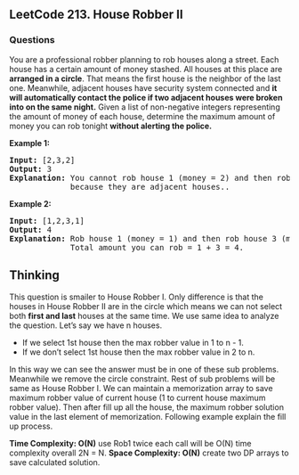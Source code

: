 <h2>LeetCode 213. House Robber II</h2>
<h3>Questions</h3>

You are a professional robber planning to rob houses along a street. Each house has a certain amount of money stashed. All houses at this place are **arranged in a circle**. That means the first house is the neighbor of the last one. Meanwhile, adjacent houses have security system connected and **it will automatically contact the police if two adjacent houses were broken into on the same night.**
Given a list of non-negative integers representing the amount of money of each house, determine the maximum amount of money you can rob tonight **without alerting the police.**

**Example 1:**
<pre><b>Input:</b> [2,3,2]
<b>Output:</b> 3
<b>Explanation:</b> You cannot rob house 1 (money = 2) and then rob house 3 (money = 2),  
             because they are adjacent houses..  </pre>


**Example 2:**  
<pre>
<b>Input:</b> [1,2,3,1]  
<b>Output:</b> 4   
<b>Explanation:</b> Rob house 1 (money = 1) and then rob house 3 (money = 3).  
             Total amount you can rob = 1 + 3 = 4.  
</pre>


<h2>Thinking</h2>

This question is smailer to House Robber I. Only difference is that the houses in House Robber II are in the circle which means we can not select both **first and last** houses at the same time. We use same idea to analyze the question. Let’s say we have n houses.  
* If we select 1st house then the max robber value in 1 to n - 1.
* If we don’t select 1st house then the max robber value in 2 to n.  

In this way we can see the answer must be in one of these sub problems. Meanwhile we remove the circle constraint. Rest of sub problems will be same as House Robber I. We can maintain a memorization array to save maximum robber value of current house (1 to current house maximum robber value). Then after fill up all the house, the maximum robber solution value in the last element of memorization. Following example explain the fill up process.  

**Time Complexity: O(N)** use Rob1 twice each call will be O(N) time complexity overall 2N = N.
**Space Complexity: O(N)** create two DP arrays to save calculated solution.   
